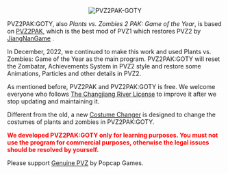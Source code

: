 <p align="center"><img alt="PVZ2PAK-GOTY" src="https://raw.githubusercontent.com/jiangnangame/PVZ2PAK/master/images/PvZ_Logo.png"/></p>

PVZ2PAK:GOTY, also <i>Plants vs. Zombies 2 PAK: Game of the Year</i>,  is based on [PVZ2PAK](https://github.com/jiangnangame/PVZ2PAK), which is the best mod of PVZ1 which restores PVZ2 by [JiangNanGame](http://www.jiangnangame.com) . 

In December, 2022, we continued to make this work and used Plants vs. Zombies: Game of the Year as the main program. PVZ2PAK:GOTY will reset the Zombatar, Achievements System in PVZ2 style and restore some Animations, Particles and other details in PVZ2.  

As mentioned before, PVZ2PAK and PVZ2PAK:GOTY is free. We welcome everyone who follows [The Changjiang River License](https://github.com/jiangnangame/The-Changjiang-River-License) to improve it after we stop updating and maintaining it.

Different from the old, a new [Costume Changer](https://github.com/jiangnangame/PVZ2PAK-Changer) is designed to change the costumes of plants and zombies in PVZ2PAK:GOTY.

<p style="font-weight:bold;color:red">
We developed PVZ2PAK:GOTY only for learning purposes. You must not use the program for commercial purposes, otherwise the legal issues should be resolved by yourself.

Please support [Genuine PVZ](https://www.ea.com/games/plants-vs-zombies) by Popcap Games.
<br>

